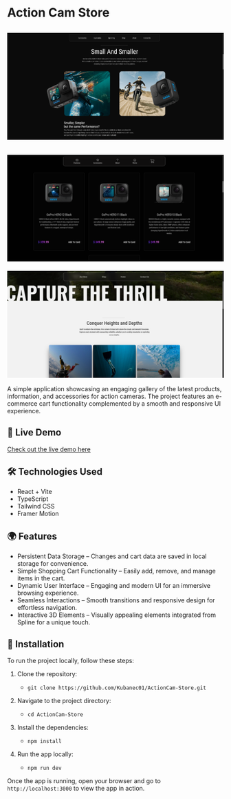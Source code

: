 # Action Cam Store

![screenshot](./src/assets/app-screenshot-img.png)
---
![screenshot](./src/assets/app-screenshot2-img.png)
---
![screenshot](./src/assets/app-screenshot3-img.png)

A simple application showcasing an engaging gallery of the latest products, information, and accessories for action cameras. The project features an e-commerce cart functionality complemented by a smooth and responsive UI experience.


## 🔗 Live Demo

[Check out the live demo here](https://kubanec01.github.io/ActionCam-Store/)

## 🛠 Technologies Used

- React + Vite
- TypeScript
- Tailwind CSS
- Framer Motion

## 🌍 Features

- Persistent Data Storage – Changes and cart data are saved in local storage for convenience.
- Simple Shopping Cart Functionality – Easily add, remove, and manage items in the cart.
- Dynamic User Interface – Engaging and modern UI for an immersive browsing experience.
- Seamless Interactions – Smooth transitions and responsive design for effortless navigation.
- Interactive 3D Elements – Visually appealing elements integrated from Spline for a unique touch.


## 🔧 Installation

To run the project locally, follow these steps:

1. Clone the repository:

   - `git clone https://github.com/Kubanec01/ActionCam-Store.git`

2. Navigate to the project directory:

   - `cd ActionCam-Store`

3. Install the dependencies:

   - `npm install`

4. Run the app locally:
   - `npm run dev`

Once the app is running, open your browser and go to `http://localhost:3000` to view the app in action.
